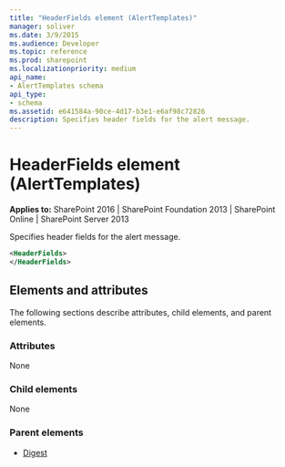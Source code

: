 ```yaml
---
title: "HeaderFields element (AlertTemplates)"
manager: soliver
ms.date: 3/9/2015
ms.audience: Developer
ms.topic: reference
ms.prod: sharepoint
ms.localizationpriority: medium
api_name:
- AlertTemplates schema
api_type:
- schema
ms.assetid: e641584a-90ce-4d17-b3e1-e6af98c72826
description: Specifies header fields for the alert message.
---
```


# HeaderFields element (AlertTemplates)

**Applies to:** SharePoint 2016 | SharePoint Foundation 2013 | SharePoint Online | SharePoint Server 2013
  
Specifies header fields for the alert message.
  
```XML
<HeaderFields>
</HeaderFields>
```

## Elements and attributes

The following sections describe attributes, child elements, and parent elements.

### Attributes

None
  
### Child elements

None
  
### Parent elements

- [Digest](digest-element-alerttemplates.md)
   


